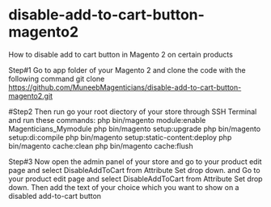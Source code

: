 # disable-add-to-cart-button-magento2
How to disable add to cart button in Magento 2 on certain products

Step#1 Go to app folder of your Magento 2 and clone the code with the following command
git clone https://github.com/MuneebMagenticians/disable-add-to-cart-button-magento2.git

#Step2 Then run go your root diectory of your store through SSH Terminal and run these commands:
php bin/magento module:enable Magenticians_Mymodule
php bin/magento setup:upgrade
php bin/magento setup:di:compile
php bin/magento setup:static-content:deploy
php bin/magento cache:clean
php bin/magento cache:flush

Step#3 Now open the admin panel of your store and go to your product edit page and select DisableAddToCart from Attribute Set drop down.
and Go to your product edit page and select DisableAddToCart from Attribute Set drop down.
Then add the text of your choice which you want to show on a disabled add-to-cart button
